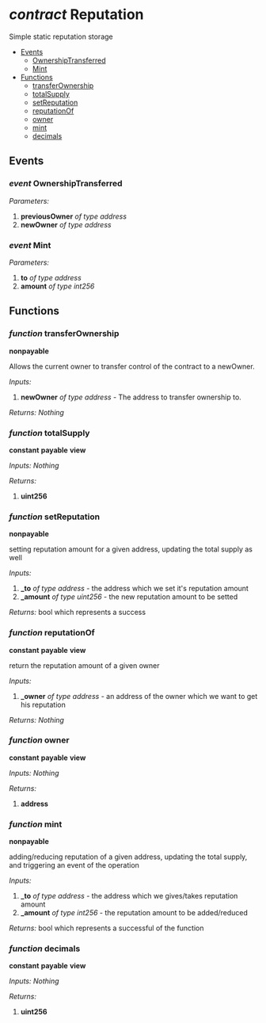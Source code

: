 # *contract* Reputation
Simple static reputation storage

- [Events](#events)
    - [OwnershipTransferred](#event-ownershiptransferred)
    - [Mint](#event-mint)
- [Functions](#functions)
    - [transferOwnership](#function-transferownership)
    - [totalSupply](#function-totalsupply)
    - [setReputation](#function-setreputation)
    - [reputationOf](#function-reputationof)
    - [owner](#function-owner)
    - [mint](#function-mint)
    - [decimals](#function-decimals)

## Events
### *event* OwnershipTransferred
*Parameters:*
1. **previousOwner** *of type address*
2. **newOwner** *of type address*

### *event* Mint
*Parameters:*
1. **to** *of type address*
2. **amount** *of type int256*

## Functions
### *function* transferOwnership

**nonpayable**


Allows the current owner to transfer control of the contract to a newOwner.

*Inputs:*
1. **newOwner** *of type address* - The address to transfer ownership to.

*Returns:*
*Nothing*

### *function* totalSupply

**constant**
**payable**
**view**




*Inputs:*
*Nothing*

*Returns:*
1. **uint256**

### *function* setReputation

**nonpayable**


setting reputation amount for a given address, updating the total supply as well

*Inputs:*
1. **_to** *of type address* - the address which we set it's reputation amount
2. **_amount** *of type uint256* - the new reputation amount to be setted

*Returns:*
bool which represents a success

### *function* reputationOf

**constant**
**payable**
**view**


return the reputation amount of a given owner

*Inputs:*
1. **_owner** *of type address* - an address of the owner which we want to get his reputation

*Returns:*
*Nothing*

### *function* owner

**constant**
**payable**
**view**




*Inputs:*
*Nothing*

*Returns:*
1. **address**

### *function* mint

**nonpayable**


adding/reducing reputation of a given address, updating the total supply, and triggering an event of the operation

*Inputs:*
1. **_to** *of type address* - the address which we gives/takes reputation amount
2. **_amount** *of type int256* - the reputation amount to be added/reduced

*Returns:*
bool which represents a successful of the function

### *function* decimals

**constant**
**payable**
**view**




*Inputs:*
*Nothing*

*Returns:*
1. **uint256**

